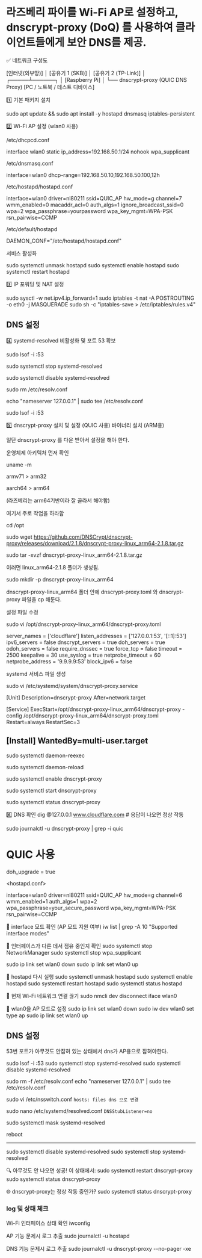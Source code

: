 # 라즈베리 파이를 Wi-Fi AP로 설정하고, dnscrypt-proxy (DoQ) 를 사용하여 클라이언트들에게 보안 DNS를 제공.

✅ 네트워크 구성도

[인터넷(외부망)]
       │
[공유기 1 (SKB)]
       │
[공유기 2 (TP-Link)]
       │
 ┌─────┴──────┐
 │      [Raspberry Pi]
 │        └── dnscrypt-proxy (QUIC DNS Proxy)
[PC / 노트북 / 테스트 디바이스]

1️⃣ 기본 패키지 설치

sudo apt update && sudo apt install -y hostapd dnsmasq iptables-persistent

2️⃣ Wi-Fi AP 설정 (wlan0 사용)

/etc/dhcpcd.conf

interface wlan0
    static ip_address=192.168.50.1/24
    nohook wpa_supplicant

/etc/dnsmasq.conf

interface=wlan0
dhcp-range=192.168.50.10,192.168.50.100,12h

/etc/hostapd/hostapd.conf

interface=wlan0
driver=nl80211
ssid=QUIC_AP
hw_mode=g
channel=7
wmm_enabled=0
macaddr_acl=0
auth_algs=1
ignore_broadcast_ssid=0
wpa=2
wpa_passphrase=yourpassword
wpa_key_mgmt=WPA-PSK
rsn_pairwise=CCMP

/etc/default/hostapd

DAEMON_CONF="/etc/hostapd/hostapd.conf"

서비스 활성화

sudo systemctl unmask hostapd
sudo systemctl enable hostapd
sudo systemctl restart hostapd

3️⃣ IP 포워딩 및 NAT 설정

sudo sysctl -w net.ipv4.ip_forward=1
sudo iptables -t nat -A POSTROUTING -o eth0 -j MASQUERADE
sudo sh -c "iptables-save > /etc/iptables/rules.v4"

## DNS 설정 

4️⃣ systemd-resolved 비활성화 및 포트 53 확보

sudo lsof -i :53

sudo systemctl stop systemd-resolved

sudo systemctl disable systemd-resolved

sudo rm /etc/resolv.conf

echo "nameserver 127.0.0.1" | sudo tee /etc/resolv.conf

sudo lsof -i :53

5️⃣ dnscrypt-proxy 설치 및 설정 (QUIC 사용) 바이너리 설치 (ARM용)

일단 dnscrypt-proxy 를 다운 받아서 설정을 해야 한다. 

운영체제 아키텍처 먼저 확인

uname -m 

armv71 > arm32

aarch64 > arm64

(라즈베리는 arm64기반이라 잘 골라서 해야함)

여기서 주로 작업을 하라함

cd /opt  

sudo wget https://github.com/DNSCrypt/dnscrypt-proxy/releases/download/2.1.8/dnscrypt-proxy-linux_arm64-2.1.8.tar.gz

sudo tar -xvzf dnscrypt-proxy-linux_arm64-2.1.8.tar.gz

이러면 linux_arm64-2.1.8 폴더가 생성됨. 

sudo mkdir -p dnscrypt-proxy-linux_arm64

dnscrypt-proxy-linux_arm64 폴더 안에 dnscrypt-proxy.toml 와 dnscrypt-proxy 파일을 cp 해둔다.

설정 파일 수정

sudo vi /opt/dnscrypt-proxy-linux_arm64/dnscrypt-proxy.toml

server_names = ['cloudflare']
listen_addresses = ['127.0.0.1:53', '[::1]:53']
ipv6_servers = false
dnscrypt_servers = true
doh_servers = true
odoh_servers = false
require_dnssec = true
force_tcp = false
timeout = 2500
keepalive = 30
use_syslog = true
netprobe_timeout = 60
netprobe_address = '9.9.9.9:53'
block_ipv6 = false

systemd 서비스 파일 생성

sudo vi /etc/systemd/system/dnscrypt-proxy.service

[Unit]
Description=dnscrypt-proxy
After=network.target

[Service]
ExecStart=/opt/dnscrypt-proxy-linux_arm64/dnscrypt-proxy -config /opt/dnscrypt-proxy-linux_arm64/dnscrypt-proxy.toml
Restart=always
RestartSec=3

[Install]
WantedBy=multi-user.target
-------------------

sudo systemctl daemon-reexec

sudo systemctl daemon-reload

sudo systemctl enable dnscrypt-proxy

sudo systemctl start dnscrypt-proxy

sudo systemctl status dnscrypt-proxy

6️⃣ DNS 확인
dig @127.0.0.1 www.cloudflare.com # 응답이 나오면 정상 작동

sudo journalctl -u dnscrypt-proxy | grep -i quic








# QUIC 사용
doh_upgrade = true 

<hostapd.conf>

interface=wlan0
driver=nl80211
ssid=QUIC_AP
hw_mode=g
channel=6
wmm_enabled=1
auth_algs=1
wpa=2
wpa_passphrase=your_secure_password
wpa_key_mgmt=WPA-PSK
rsn_pairwise=CCMP


🔧 interface 모드 확인 (AP 모드 지원 여부)
iw list | grep -A 10 "Supported interface modes"

🔧 인터페이스가 다른 데서 점유 중인지 확인
sudo systemctl stop NetworkManager
sudo systemctl stop wpa_supplicant

sudo ip link set wlan0 down
sudo ip link set wlan0 up

🔧 hostapd 다시 실행
sudo systemctl unmask hostapd
sudo systemctl enable hostapd
sudo systemctl restart hostapd
sudo systemctl status hostapd

🔧 현재 Wi-Fi 네트워크 연결 끊기
sudo nmcli dev disconnect iface wlan0

🔧 wlan0을 AP 모드로 설정
sudo ip link set wlan0 down
sudo iw dev wlan0 set type ap
sudo ip link set wlan0 up

## DNS 설정
53번 포트가 아무것도 안잡혀 있는 상태에서 dns가 AP용으로 잡혀야한다.

sudo lsof -i :53
sudo systemctl stop systemd-resolved
sudo systemctl disable systemd-resolved

sudo rm -f /etc/resolv.conf
echo "nameserver 127.0.0.1" | sudo tee /etc/resolv.conf

sudo vi /etc/nsswitch.conf
```hosts: files dns 으로 변경```

sudo nano /etc/systemd/resolved.conf
```DNSStubListener=no```

sudo systemctl mask systemd-resolved

reboot

---------

sudo systemctl disable systemd-resolved
sudo systemctl stop systemd-resolved

🔍 아무것도 안 나오면 성공! 이 상태에서:
sudo systemctl restart dnscrypt-proxy
sudo systemctl status dnscrypt-proxy

 🌐 dnscrypt-proxy는 정상 작동 중인가?
sudo systemctl status dnscrypt-proxy

### log 및 상태 체크 
Wi-Fi 인터페이스 상태 확인
iwconfig

AP 기능 문제시 로그 추출
sudo journalctl -u hostapd

DNS 기능 문제시 로그 추출
sudo journalctl -u dnscrypt-proxy --no-pager -xe

